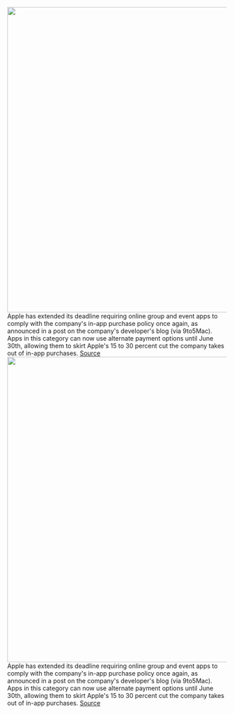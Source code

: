<img src='https://cdn.vox-cdn.com/thumbor/w6fEH2CHsullcCt_vi56HywOjgY=/0x0:2040x1360/1200x800/filters:focal(857x517:1183x843)/cdn.vox-cdn.com/uploads/chorus_image/image/70423064/acastro_210831_1777_0003.0.jpg' width='700px' /><br/>
Apple has extended its deadline requiring online group and event apps to comply with the company's in-app purchase policy once again, as announced in a post on the company's developer's blog (via 9to5Mac). Apps in this category can now use alternate payment options until June 30th, allowing them to skirt Apple's 15 to 30 percent cut the company takes out of in-app purchases.
<a href='https://www.theverge.com/2022/1/23/22896736/apple-in-app-purchase-exemption-deadline-online-group-services-extended'> Source <a/><img src='https://cdn.vox-cdn.com/thumbor/w6fEH2CHsullcCt_vi56HywOjgY=/0x0:2040x1360/1200x800/filters:focal(857x517:1183x843)/cdn.vox-cdn.com/uploads/chorus_image/image/70423064/acastro_210831_1777_0003.0.jpg' width='700px' /><br/>
Apple has extended its deadline requiring online group and event apps to comply with the company's in-app purchase policy once again, as announced in a post on the company's developer's blog (via 9to5Mac). Apps in this category can now use alternate payment options until June 30th, allowing them to skirt Apple's 15 to 30 percent cut the company takes out of in-app purchases.
<a href='https://www.theverge.com/2022/1/23/22896736/apple-in-app-purchase-exemption-deadline-online-group-services-extended'> Source <a/>